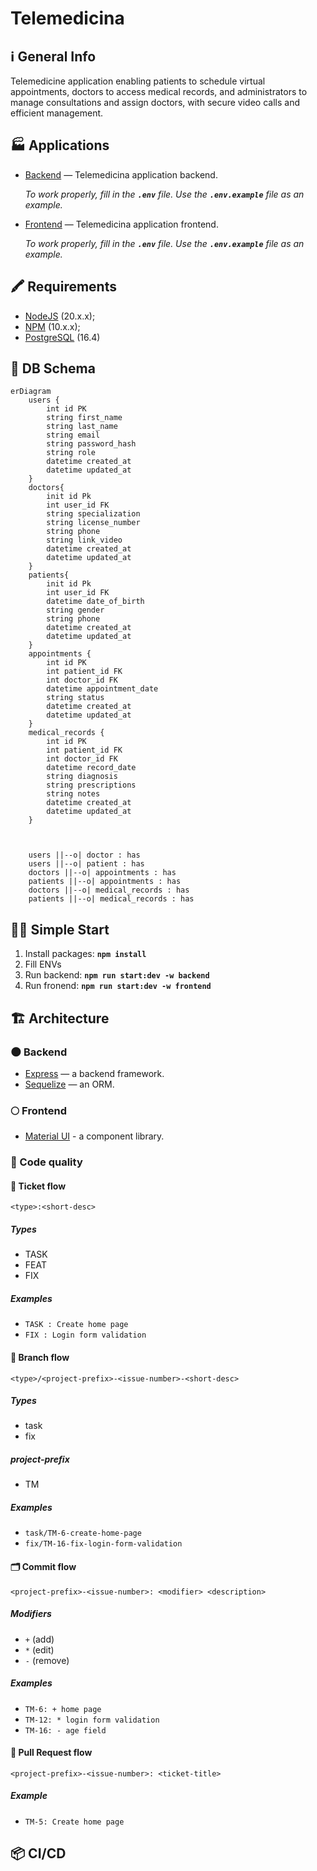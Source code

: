 # Telemedicina

## ℹ️ General Info

Telemedicine application enabling patients to schedule virtual appointments, doctors to access medical records, and administrators to manage consultations and assign doctors, with secure video calls and efficient management.

## 🏭 Applications

-   [Backend](./backend) — Telemedicina application backend.

    _To work properly, fill in the **`.env`** file. Use the **`.env.example`** file as an example._

-   [Frontend](./frontend) — Telemedicina application frontend.

    _To work properly, fill in the **`.env`** file. Use the **`.env.example`** file as an example._

## 🖍 Requirements

-   [NodeJS](https://nodejs.org/en/) (20.x.x);
-   [NPM](https://www.npmjs.com/) (10.x.x);
-   [PostgreSQL](https://www.postgresql.org/) (16.4)

## 💽 DB Schema

```mermaid
erDiagram
    users {
        int id PK
        string first_name
        string last_name
        string email
        string password_hash
        string role
        datetime created_at
        datetime updated_at
    }
    doctors{
        init id Pk
        int user_id FK
        string specialization
        string license_number
        string phone
        string link_video
        datetime created_at
        datetime updated_at
    }
    patients{
        init id Pk
        int user_id FK
        datetime date_of_birth
        string gender
        string phone
        datetime created_at
        datetime updated_at        
    }            
    appointments {
        int id PK
        int patient_id FK
        int doctor_id FK
        datetime appointment_date
        string status
        datetime created_at
        datetime updated_at
    }
    medical_records {
        int id PK
        int patient_id FK
        int doctor_id FK
        datetime record_date
        string diagnosis
        string prescriptions
        string notes
        datetime created_at
        datetime updated_at
    }
    

    
    users ||--o| doctor : has
    users ||--o| patient : has
    doctors ||--o| appointments : has
    patients ||--o| appointments : has
    doctors ||--o| medical_records : has
    patients ||--o| medical_records : has

```

## 🏃‍♂️ Simple Start

1. Install packages: **`npm install`**
2. Fill ENVs
3. Run backend: **`npm run start:dev -w backend`**
4. Run fronend: **`npm run start:dev -w frontend`**

## 🏗️ Architecture

### 🌑 Backend

-   [Express](https://expressjs.com/) — a backend framework.
-   [Sequelize](https://sequelize.org/) — an ORM.

### 🌕 Frontend

-   [Material UI](https://mui.com/) - a component library.

### 🥊 Code quality



#### 📝 Ticket flow

```
<type>:<short-desc>
```

##### Types

-   TASK
-   FEAT
-   FIX

##### Examples

-   `TASK : Create home page`
-   `FIX : Login form validation`


#### 🌳 Branch flow

```
<type>/<project-prefix>-<issue-number>-<short-desc>
```

##### Types

-   task
-   fix

##### project-prefix

-   TM

##### Examples

-   `task/TM-6-create-home-page`
-   `fix/TM-16-fix-login-form-validation`


#### 🗂 Commit flow

```
<project-prefix>-<issue-number>: <modifier> <description>
```

##### Modifiers

-   `+` (add)
-   `*` (edit)
-   `-` (remove)

##### Examples

-   `TM-6: + home page`
-   `TM-12: * login form validation`
-   `TM-16: - age field`


#### 🏅 Pull Request flow

```
<project-prefix>-<issue-number>: <ticket-title>
```

##### Example

-   `TM-5: Create home page`


## 📦 CI/CD
